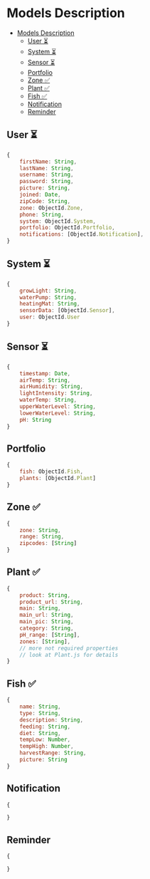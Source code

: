 # Models Description

- [Models Description](#models-description)
    - [User ⏳](#user-%E2%8F%B3)
    - [System ⏳](#system-%E2%8F%B3)
    - [Sensor ⏳](#sensor-%E2%8F%B3)
    - [Portfolio](#portfolio)
    - [Zone ✅](#zone-%E2%9C%85)
    - [Plant ✅](#plant-%E2%9C%85)
    - [Fish ✅](#fish-%E2%9C%85)
    - [Notification](#notification)
    - [Reminder](#reminder)

## User ⏳
```javascript
{
    firstName: String,
    lastName: String,
    username: String,
    password: String,
    picture: String,
    joined: Date,
    zipCode: String,
    zone: ObjectId.Zone,
    phone: String,
    system: ObjectId.System,
    portfolio: ObjectId.Portfolio,
    notifications: [ObjectId.Notification],
}
```

## System ⏳
```javascript
{
    growLight: String,
    waterPump: String,
    heatingMat: String,
    sensorData: [ObjectId.Sensor],
    user: ObjectId.User
}
```

## Sensor ⏳
```javascript
{
    timestamp: Date,
    airTemp: String,
    airHumidity: String,
    lightIntensity: String,
    waterTemp: String,
    upperWaterLevel: String,
    lowerWaterLevel: String,
    pH: String
}
```

## Portfolio
```javascript
{
    fish: ObjectId.Fish,
    plants: [ObjectId.Plant]
}
```

## Zone ✅
```javascript
{
    zone: String,
    range: String,
    zipcodes: [String]
}
```

## Plant ✅
```javascript
{
    product: String,
    product_url: String,
    main: String,
    main_url: String,
    main_pic: String,
    category: String,
    pH_range: [String],
    zones: [String],
    // more not required properties
    // look at Plant.js for details
}
```

## Fish ✅
```javascript
{
    name: String,
    type: String,
    description: String,
    feeding: String,
    diet: String,
    tempLow: Number,
    tempHigh: Number,
    harvestRange: String,
    picture: String
}
```

## Notification
```javascript
{

}
```

## Reminder
```javascript
{

}
```
